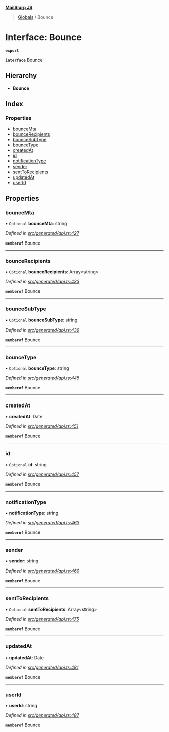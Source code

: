 **[MailSlurp JS](../README.md)**

> [Globals](../README.md) / Bounce

# Interface: Bounce

**`export`** 

**`interface`** Bounce

## Hierarchy

* **Bounce**

## Index

### Properties

* [bounceMta](bounce.md#bouncemta)
* [bounceRecipients](bounce.md#bouncerecipients)
* [bounceSubType](bounce.md#bouncesubtype)
* [bounceType](bounce.md#bouncetype)
* [createdAt](bounce.md#createdat)
* [id](bounce.md#id)
* [notificationType](bounce.md#notificationtype)
* [sender](bounce.md#sender)
* [sentToRecipients](bounce.md#senttorecipients)
* [updatedAt](bounce.md#updatedat)
* [userId](bounce.md#userid)

## Properties

### bounceMta

• `Optional` **bounceMta**: string

*Defined in [src/generated/api.ts:427](https://github.com/mailslurp/mailslurp-client/blob/3871a9e/src/generated/api.ts#L427)*

**`memberof`** Bounce

___

### bounceRecipients

• `Optional` **bounceRecipients**: Array\<string>

*Defined in [src/generated/api.ts:433](https://github.com/mailslurp/mailslurp-client/blob/3871a9e/src/generated/api.ts#L433)*

**`memberof`** Bounce

___

### bounceSubType

• `Optional` **bounceSubType**: string

*Defined in [src/generated/api.ts:439](https://github.com/mailslurp/mailslurp-client/blob/3871a9e/src/generated/api.ts#L439)*

**`memberof`** Bounce

___

### bounceType

• `Optional` **bounceType**: string

*Defined in [src/generated/api.ts:445](https://github.com/mailslurp/mailslurp-client/blob/3871a9e/src/generated/api.ts#L445)*

**`memberof`** Bounce

___

### createdAt

•  **createdAt**: Date

*Defined in [src/generated/api.ts:451](https://github.com/mailslurp/mailslurp-client/blob/3871a9e/src/generated/api.ts#L451)*

**`memberof`** Bounce

___

### id

• `Optional` **id**: string

*Defined in [src/generated/api.ts:457](https://github.com/mailslurp/mailslurp-client/blob/3871a9e/src/generated/api.ts#L457)*

**`memberof`** Bounce

___

### notificationType

•  **notificationType**: string

*Defined in [src/generated/api.ts:463](https://github.com/mailslurp/mailslurp-client/blob/3871a9e/src/generated/api.ts#L463)*

**`memberof`** Bounce

___

### sender

•  **sender**: string

*Defined in [src/generated/api.ts:469](https://github.com/mailslurp/mailslurp-client/blob/3871a9e/src/generated/api.ts#L469)*

**`memberof`** Bounce

___

### sentToRecipients

• `Optional` **sentToRecipients**: Array\<string>

*Defined in [src/generated/api.ts:475](https://github.com/mailslurp/mailslurp-client/blob/3871a9e/src/generated/api.ts#L475)*

**`memberof`** Bounce

___

### updatedAt

•  **updatedAt**: Date

*Defined in [src/generated/api.ts:481](https://github.com/mailslurp/mailslurp-client/blob/3871a9e/src/generated/api.ts#L481)*

**`memberof`** Bounce

___

### userId

•  **userId**: string

*Defined in [src/generated/api.ts:487](https://github.com/mailslurp/mailslurp-client/blob/3871a9e/src/generated/api.ts#L487)*

**`memberof`** Bounce
